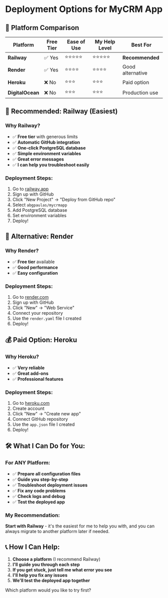 # Deployment Options for MyCRM App

## 🚀 Platform Comparison

| Platform | Free Tier | Ease of Use | My Help Level | Best For |
|----------|-----------|-------------|---------------|----------|
| **Railway** | ✅ Yes | ⭐⭐⭐⭐⭐ | ⭐⭐⭐⭐⭐ | **Recommended** |
| **Render** | ✅ Yes | ⭐⭐⭐⭐ | ⭐⭐⭐⭐ | Good alternative |
| **Heroku** | ❌ No | ⭐⭐⭐ | ⭐⭐⭐ | Paid option |
| **DigitalOcean** | ❌ No | ⭐⭐⭐ | ⭐⭐⭐ | Production use |

## 🎯 Recommended: Railway (Easiest)

### Why Railway?
- ✅ **Free tier** with generous limits
- ✅ **Automatic GitHub integration**
- ✅ **One-click PostgreSQL database**
- ✅ **Simple environment variables**
- ✅ **Great error messages**
- ✅ **I can help you troubleshoot easily**

### Deployment Steps:
1. Go to [railway.app](https://railway.app)
2. Sign up with GitHub
3. Click "New Project" → "Deploy from GitHub repo"
4. Select `abgpaulas/mycrmapp`
5. Add PostgreSQL database
6. Set environment variables
7. Deploy!

## 🔄 Alternative: Render

### Why Render?
- ✅ **Free tier** available
- ✅ **Good performance**
- ✅ **Easy configuration**

### Deployment Steps:
1. Go to [render.com](https://render.com)
2. Sign up with GitHub
3. Click "New" → "Web Service"
4. Connect your repository
5. Use the `render.yaml` file I created
6. Deploy!

## 💰 Paid Option: Heroku

### Why Heroku?
- ✅ **Very reliable**
- ✅ **Great add-ons**
- ✅ **Professional features**

### Deployment Steps:
1. Go to [heroku.com](https://heroku.com)
2. Create account
3. Click "New" → "Create new app"
4. Connect GitHub repository
5. Use the `app.json` file I created
6. Deploy!

## 🛠️ What I Can Do for You:

### For ANY Platform:
- ✅ **Prepare all configuration files**
- ✅ **Guide you step-by-step**
- ✅ **Troubleshoot deployment issues**
- ✅ **Fix any code problems**
- ✅ **Check logs and debug**
- ✅ **Test the deployed app**

### My Recommendation:
**Start with Railway** - it's the easiest for me to help you with, and you can always migrate to another platform later if needed.

## 📞 How I Can Help:

1. **Choose a platform** (I recommend Railway)
2. **I'll guide you through each step**
3. **If you get stuck, just tell me what error you see**
4. **I'll help you fix any issues**
5. **We'll test the deployed app together**

Which platform would you like to try first?
